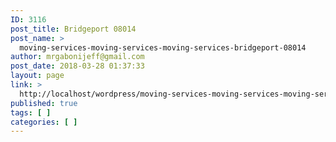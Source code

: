 ```yaml
---
ID: 3116
post_title: Bridgeport 08014
post_name: >
  moving-services-moving-services-moving-services-bridgeport-08014
author: mrgabonijeff@gmail.com
post_date: 2018-03-28 01:37:33
layout: page
link: >
  http://localhost/wordpress/moving-services-moving-services-moving-services-bridgeport-08014/
published: true
tags: [ ]
categories: [ ]
---
```

